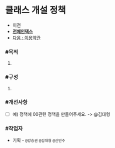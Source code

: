 # 클래스 개설 정책



- 이전      
- [**전체인덱스**](../README.md)     
- [다음 : 이용약관](../policy/이용약관.md)



### **#목적**

1. 



### **#구성**

1. 





### #개선사항

- [ ] 예) 정책에 00관련 정책을 만들어주세요. -> @김대형



### **#작업자**

- 기획 - `@강승권` `@김대형` `@신민수` 


